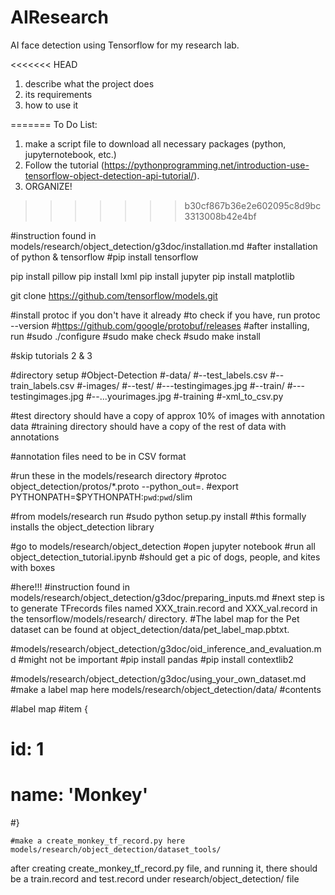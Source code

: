 # AIResearch
AI face detection using Tensorflow for my research lab.

<<<<<<< HEAD
1. describe what the project does
2. its requirements
3. how to use it


=======
To Do List:
1. make a script file to download all necessary packages (python, jupyternotebook, etc.)
2. Follow the tutorial (https://pythonprogramming.net/introduction-use-tensorflow-object-detection-api-tutorial/).
3. ORGANIZE!
>>>>>>> b30cf867b36e2e602095c8d9bc3313008b42e4bf


#instruction found in models/research/object_detection/g3doc/installation.md
#after installation of python & tensorflow
#pip install tensorflow

pip install pillow
pip install lxml
pip install jupyter
pip install matplotlib

git clone https://github.com/tensorflow/models.git

#install protoc if you don't have it already
#to check if you have, run  protoc --version
#https://github.com/google/protobuf/releases
#after installing, run 
    #sudo ./configure
    #sudo make check
    #sudo make install
    
#skip tutorials 2 & 3
    
#directory setup
#Object-Detection
#-data/
#--test_labels.csv
#--train_labels.csv
#-images/
#--test/
#---testingimages.jpg
#--train/
#---testingimages.jpg
#--...yourimages.jpg
#-training
#-xml_to_csv.py

#test directory should have a copy of approx 10% of images with annotation data
#training directory should have a copy of the rest of data with annotations
    
#annotation files need to be in CSV format
    

#run these in the models/research directory
#protoc object_detection/protos/*.proto --python_out=.
#export PYTHONPATH=$PYTHONPATH:`pwd`:`pwd`/slim

#from models/research run
    #sudo python setup.py install
    #this formally installs the object_detection library 
    
#go to models/research/object_detection
#open jupyter notebook
#run all object_detection_tutorial.ipynb
    #should get a pic of dogs, people, and kites with boxes


#here!!!
#instruction found in models/research/object_detection/g3doc/preparing_inputs.md
#next step is to generate TFrecords files named XXX_train.record and XXX_val.record in the tensorflow/models/research/ directory.
#The label map for the Pet dataset can be found at object_detection/data/pet_label_map.pbtxt.
    
#models/research/object_detection/g3doc/oid_inference_and_evaluation.md #might not be important
    #pip install pandas
    #pip install contextlib2
    
#models/research/object_detection/g3doc/using_your_own_dataset.md
    #make a label map here models/research/object_detection/data/
    #contents
    
#label map
#item {
#  id: 1
#  name: 'Monkey'
#}
    
    #make a create_monkey_tf_record.py here models/research/object_detection/dataset_tools/

after creating create_monkey_tf_record.py file, and running it, there should be a train.record and test.record under research/object_detection/ file